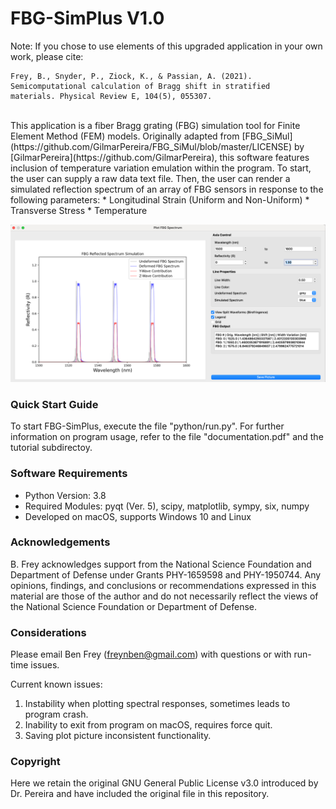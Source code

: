 # FBG-SimPlus V1.0
Note: If you chose to use elements of this upgraded application in your own work, please cite: </br>
```
Frey, B., Snyder, P., Ziock, K., & Passian, A. (2021).
Semicomputational calculation of Bragg shift in stratified
materials. Physical Review E, 104(5), 055307.
```
</br>
This application is a fiber Bragg grating (FBG) simulation tool for Finite Element Method (FEM) models. Originally adapted from [FBG_SiMul](https://github.com/GilmarPereira/FBG_SiMul/blob/master/LICENSE) by [GilmarPereira](https://github.com/GilmarPereira), this software features inclusion of temperature variation emulation within the program. To start, the user can supply a raw data text file. Then, the user can render a simulated reflection spectrum of an array of FBG sensors in response to the following parameters:
* Longitudinal Strain (Uniform and Non-Uniform)
* Transverse Stress
* Temperature

![FBG-SimPlus Cover](python/GUI/resources/header.png)

### Quick Start Guide
To start FBG-SimPlus, execute the file "python/run.py". For further information on program usage, refer to the file "documentation.pdf" and the tutorial subdirectoy.

### Software Requirements
* Python Version: 3.8
* Required Modules: pyqt (Ver. 5), scipy, matplotlib, sympy, six, numpy
* Developed on macOS, supports Windows 10 and Linux

### Acknowledgements
B. Frey acknowledges support from the National Science Foundation and Department of Defense under Grants PHY-1659598 and PHY-1950744. Any opinions, findings, and conclusions or recommendations expressed in this material are those of the author and do not necessarily reflect the views of the National Science Foundation or Department of Defense.

### Considerations
Please email Ben Frey (freynben@gmail.com) with questions or with run-time issues.

Current known issues:
1. Instability when plotting spectral responses, sometimes leads to program crash.
2. Inability to exit from program on macOS, requires force quit.
3. Saving plot picture inconsistent functionality.

### Copyright
Here we retain the original GNU General Public License v3.0 introduced by Dr. Pereira and have included the original file in this repository.